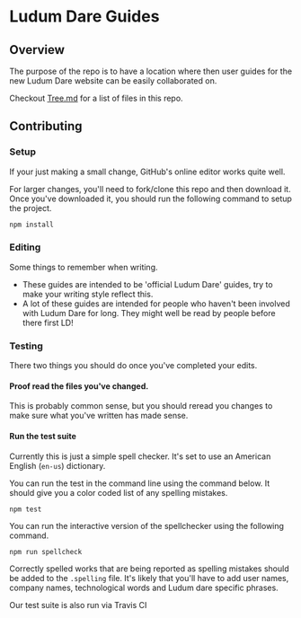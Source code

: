 # Ludum Dare Guides

## Overview
The purpose of the repo is to have a location where then user guides for the new Ludum Dare website can be easily collaborated on.

Checkout [Tree.md](tree.md) for a list of files in this repo.

## Contributing

### Setup
If your just making a small change, GitHub's online editor works quite well.

For larger changes, you'll need to fork/clone this repo and then download it.
Once you've downloaded it, you should run the following command to setup the project.

```bash
npm install
```

### Editing
Some things to remember when writing.

* These guides are intended to be 'official Ludum Dare' guides, try to make your writing style reflect this.
* A lot of these guides are intended for people who haven't been involved with Ludum Dare for long.
    They might well be read by people before there first LD!

### Testing

There two things you should do once you've completed your edits.

#### Proof read the files you've changed.
This is probably common sense, but you should reread you changes to make sure what you've written has made sense.

#### Run the test suite
Currently this is just a simple spell checker.
It's set to use an American English (`en-us`) dictionary.

You can run the test in the command line using the command below.
It should give you a color coded list of any spelling mistakes.
```
npm test
```

You can run the interactive version of the spellchecker using the following command.
```
npm run spellcheck
```

Correctly spelled works that are being reported as spelling mistakes should be added to the `.spelling` file.
It's likely that you'll have to add user names, company names, technological words and Ludum dare specific phrases.

Our test suite is also run via Travis CI
